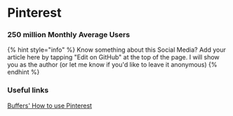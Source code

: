 # Pinterest

### 250 million Monthly Average Users

{% hint style="info" %}
Know something about this Social Media? Add your article here by tapping "Edit on GitHub" at the top of the page. I will show you as the author \(or let me know if you'd like to leave it anonymous\)
{% endhint %}

### Useful links

[Buffers' How to use Pinterest](https://buffer.com/library/how-to-use-pinterest/)

